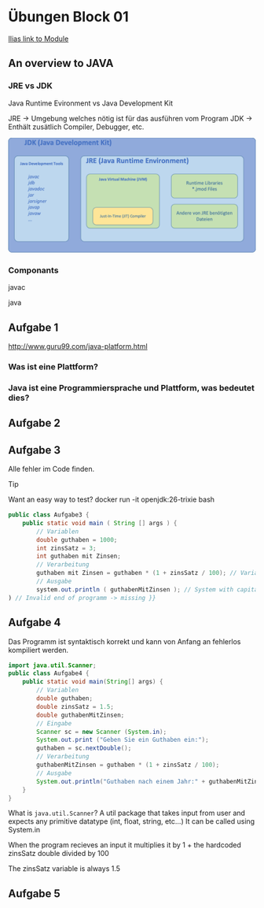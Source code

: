 # Übungen Block 01

[Ilias link to Module](https://elearning.hslu.ch/ilias/ilias.php?baseClass=ilrepositorygui&cmdNode=z8:ob&cmdClass=ilObjFileGUI&cmd=sendfile&ref_id=6847906)

## An overview to JAVA

### JRE vs JDK

Java Runtime Evironment vs Java Development Kit

JRE -> Umgebung welches nötig ist für das ausführen vom Program
JDK -> Enthält zusätlich Compiler, Debugger, etc.

![alt text](jdk-vs-jre.png)

### Componants

javac

java



## Aufgabe 1

http://www.guru99.com/java-platform.html

### Was ist eine Plattform?

### Java ist eine Programmiersprache und Plattform, was bedeutet dies?

## Aufgabe 2

## Aufgabe 3

Alle fehler im Code finden.

> [!TIP]
> Want an easy way to test?
> docker run -it openjdk:26-trixie bash

```java
public class Aufgabe3 {
    public static void main ( String [] args ) {
        // Variablen
        double guthaben = 1000;
        int zinsSatz = 3;
        int guthaben mit Zinsen;
        // Verarbeitung
        guthaben mit Zinsen = guthaben * (1 + zinsSatz / 100); // Variable cannot contain whitespaces
        // Ausgabe
        system.out.println ( guthabenMitZinsen ); // System with capital S
) // Invalid end of programm -> missing }}
```

## Aufgabe 4

Das Programm ist syntaktisch korrekt und kann von Anfang an fehlerlos kompiliert werden.

```java
import java.util.Scanner;
public class Aufgabe4 {
    public static void main(String[] args) {
        // Variablen
        double guthaben;
        double zinsSatz = 1.5;
        double guthabenMitZinsen;
        // Eingabe
        Scanner sc = new Scanner (System.in);
        System.out.print ("Geben Sie ein Guthaben ein:");
        guthaben = sc.nextDouble();
        // Verarbeitung
        guthabenMitZinsen = guthaben * (1 + zinsSatz / 100);
        // Ausgabe
        System.out.println("Guthaben nach einem Jahr:" + guthabenMitZinsen);
    }
}
```

What is `java.util.Scanner`?
A util package that takes input from user and expects any primitive datatype (int, float, string, etc...)
It can be called using System.in

When the program recieves an input it multiplies it by 1 + the hardcoded zinsSatz double divided by 100

The zinsSatz variable is always 1.5

## Aufgabe 5





